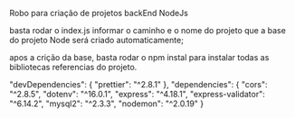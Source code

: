 Robo para criação de projetos backEnd NodeJs

basta rodar o index.js informar o caminho e o nome do projeto que a base do projeto Node será criado automaticamente;

apos a crição da base, basta rodar o npm instal para instalar todas as bibliotecas referencias do projeto.

"devDependencies": {
      "prettier": "^2.8.1"
    },
    "dependencies": {
      "cors": "^2.8.5",
      "dotenv": "^16.0.1",
      "express": "^4.18.1",
      "express-validator": "^6.14.2",
      "mysql2": "^2.3.3",
      "nodemon": "^2.0.19"
    }
